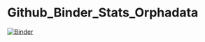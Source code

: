 # Github_Binder_Stats_Orphadata

[![Binder](https://mybinder.org/badge_logo.svg)](https://mybinder.org/v2/gh/oscarhongnatinserm/Github_Binder_Stats_Orphadata/main)
